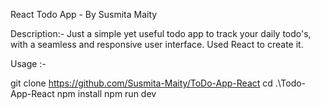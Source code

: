 React Todo App - By Susmita Maity

Description:- Just a simple yet useful todo app to track your daily todo's, with a seamless and responsive user interface. Used React to create it.

Usage :-

git clone https://github.com/Susmita-Maity/ToDo-App-React cd .\Todo-App-React
npm install npm run dev
